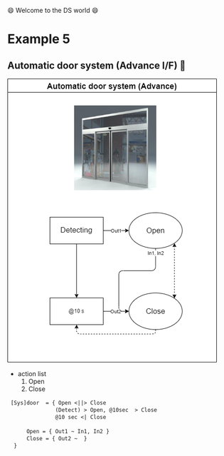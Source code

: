 :smile: Welcome to the DS world  :smile:
# Example 5

## Automatic door system (Advance I/F) :door:


 ![AAA](./png/ex5.dio.png)
 
  - action list 
    1. Open
    2. Close

```
 [Sys]door  = { Open <||> Close
               (Detect) > Open, @10sec  > Close
               @10 sec <| Close

      Open = { Out1 ~ In1, In2 }
      Close = { Out2 ~  }
  }
```
